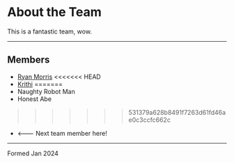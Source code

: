 # About the Team

This is a fantastic team, wow. 

---

## Members

* [Ryan Morris](./ryan-morris.md)
<<<<<<< HEAD
* [Krithi](./kg.md)
=======
* Naughty Robot Man
* Honest Abe
>>>>>>> 531379a628b8491f7263d61fd46ae0c3ccfc662c
* <--- Next team member here!

---

Formed Jan 2024
